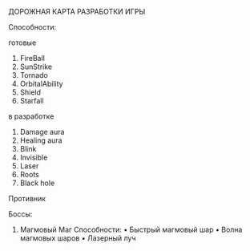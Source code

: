 ДОРОЖНАЯ КАРТА РАЗРАБОТКИ ИГРЫ

Способности:
  
  готовые
1. FireBall
2. SunStrike
3. Tornado
4. OrbitalAbility
5. Shield
6. Starfall
  
  в разработке
1. Damage aura
2. Healing aura
3. Blink
4. Invisible
5. Laser
6. Roots
7. Black hole


Противник

Боссы:
1.	Магмовый Маг
Способности:
•	Быстрый магмовый шар
•	Волна магмовых шаров
•	Лазерный луч


